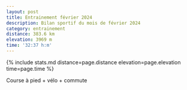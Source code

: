 ```yaml
---
layout: post
title: Entrainement février 2024
description: Bilan sportif du mois de février 2024
category: entrainement
distance: 383.6 km
elevation: 3969 m
time: '32:37 h:m'
---
```


{%
  include stats.md
  distance=page.distance
  elevation=page.elevation
  time=page.time
%}

Course à pied + vélo + commute

<!--
vim:spell spelllang=fr
-->
